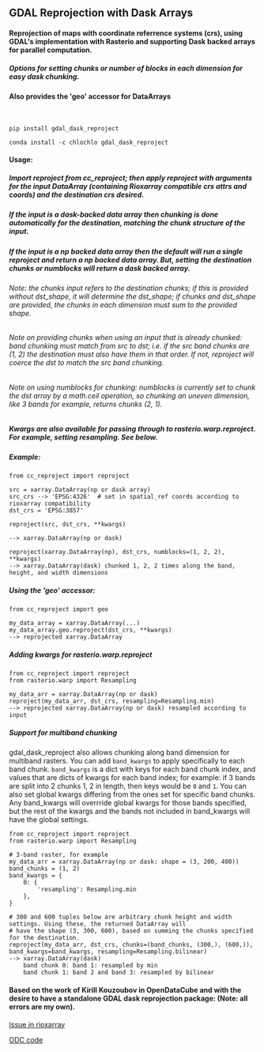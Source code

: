 ## GDAL Reprojection with Dask Arrays

#### Reprojection of maps with coordinate referrence systems (crs), using GDAL's implementation with Rasterio and supporting Dask backed arrays for parallel computation.  
##### Options for setting chunks or number of blocks in each dimension for easy dask chunking. 

#### Also provides the 'geo' accessor for DataArrays
<br/>

```pip install gdal_dask_reproject```

```conda install -c chlochlo gdal_dask_reproject```
<br/>

#### Usage:
##### Import reproject from cc_reproject; then apply reproject with arguments for the input DataArray (containing Rioxarray compatible crs attrs and coords) and the destination crs desired.

##### If the input is a dask-backed data array then chunking is done automatically for the destination, matching the chunk structure of the input.

##### If the input is a np backed data array then the default will run a single reproject and return a np backed data array. But, setting the destination chunks or numblocks will return a dask backed array. 
###### Note: the chunks input refers to the destination chunks; if this is provided without dst_shape, it will determine the dst_shape; if chunks and dst_shape are provided, the chunks in each dimension must sum to the provided shape.

###### Note on providing chunks when using an input that is already chunked: band chunking must match from src to dst; i.e. if the src band chunks are (1, 2) the destination must also have them in that order. If not, reproject will coerce the dst to match the src band chunking.
###### Note on using numblocks for chunking: numblocks is currently set to chunk the dst array by a math.ceil operation, so chunking an uneven dimension, like 3 bands for example, returns chunks (2, 1). 

##### Kwargs are also available for passing through to rasterio.warp.reproject. For example, setting resampling. See below.

##### Example:

```
from cc_reproject import reproject

src = xarray.DataArray(np or dask array)
src_crs --> 'EPSG:4326'  # set in spatial_ref coords according to rioxarray compatibility
dst_crs = 'EPSG:3857'

reproject(src, dst_crs, **kwargs)

--> xarray.DataArray(np or dask)
```

```
reproject(xarray.DataArray(np), dst_crs, numblocks=(1, 2, 2), **kwargs)
--> xarray.DataArray(dask) chunked 1, 2, 2 times along the band, height, and width dimensions
```
##### Using the 'geo' accessor:

```
from cc_reproject import geo

my_data_array = xarray.DataArray(...)
my_data_array.geo.reproject(dst_crs, **kwargs)
--> reprojected xarray.DataArray
```
##### Adding kwargs for rasterio.warp.reproject
```
from cc_reproject import reproject
from rasterio.warp import Resampling

my_data_arr = xarray.DataArray(np or dask)
reproject(my_data_arr, dst_crs, resampling=Resampling.min)
--> reprojected xarray.DataArray(np or dask) resampled according to input
```
##### Support for multiband chunking
gdal_dask_reproject also allows chunking along band dimension for multiband rasters. You can add `band_kwargs` to apply specifically to each band chunk.
`band_kwargs` is a dict with keys for each band chunk index, and values that are dicts of kwargs for each band index; for example: if 3 bands are split into 2 chunks 1, 2 in length, then keys would be `0` and `1`.
You can also set global kwargs differing from the ones set for specific band chunks. Any band_kwargs will overrride global kwargs for those bands specified, but the rest of the kwargs and the bands not included in band_kwargs will have the global settings.
```
from cc_reproject import reproject
from rasterio.warp import Resampling

# 3-band raster, for example
my_data_arr = xarray.DataArray(np or dask: shape = (3, 200, 400))
band_chunks = (1, 2)
band_kwargs = {
    0: {
        'resampling': Resampling.min
    },
}

# 300 and 600 tuples below are arbitrary chunk height and width settings. Using these, the returned DataArray will
# have the shape (3, 300, 600), based on summing the chunks specified for the destination.
reproject(my_data_arr, dst_crs, chunks=(band_chunks, (300,), (600,)), band_kwargs=band_kwargs, resampling=Resampling.bilinear)
--> xarray.DataArray(dask) 
    band chunk 0: band 1: resampled by min
    band chunk 1: band 2 and band 3: resampled by bilinear
```

#### Based on the work of Kirill Kouzoubov in OpenDataCube and with the desire to have a standalone GDAL dask reprojection package: (Note: all errors are my own).

[Issue in rioxarray](https://github.com/corteva/rioxarray/issues/119)

[ODC code](https://github.com/opendatacube/odc-tools/blob/develop/libs/algo/odc/algo/_warp.py)
